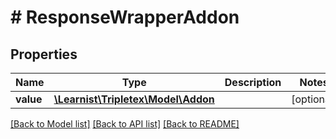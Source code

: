 # # ResponseWrapperAddon

## Properties

Name | Type | Description | Notes
------------ | ------------- | ------------- | -------------
**value** | [**\Learnist\Tripletex\Model\Addon**](Addon.md) |  | [optional]

[[Back to Model list]](../../README.md#models) [[Back to API list]](../../README.md#endpoints) [[Back to README]](../../README.md)
